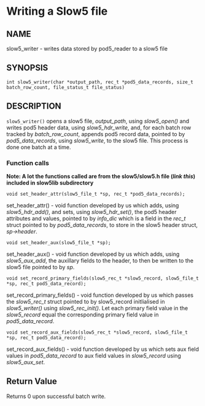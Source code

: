 # Writing a Slow5 file 

## NAME

slow5_writer - writes data stored by pod5_reader to a slow5 file 

## SYNOPSIS

```
int slow5_writer(char *output_path, rec_t *pod5_data_records, size_t batch_row_count, file_status_t file_status)
```

## DESCRIPTION

`slow5_writer()` opens a slow5 file, *output_path*, using *slow5_open()* and writes pod5 header data, using *slow5_hdr_write*, and, for each batch row tracked by *batch_row_count*, appends pod5 record data, pointed to by *pod5_data_records*, using *slow5_write*, to the slow5 file. This process is done one batch at a time. 

### Function calls 

**Note: A lot the functions called are from the slow5/slow5.h file (*link this*) included in slow5lib subdirectory**
```
void set_header_attr(slow5_file_t *sp, rec_t *pod5_data_records);
```
set_header_attr() - void function developed by us which adds, using *slow5_hdr_add()*, and sets, using *slow5_hdr_set()*, the pod5 header attributes and values, pointed to by *info_dic* which is a field in the *rec_t* struct pointed to by *pod5_data_records*, to store in the slow5 header struct, *sp->header*. 

```
void set_header_aux(slow5_file_t *sp);
```
set_header_aux() - void function developed by us which adds, using *slow5_aux_add*, the auxillary fields to the header, to then be written to the slow5 file pointed to by *sp*.

```
void set_record_primary_fields(slow5_rec_t *slow5_record, slow5_file_t *sp, rec_t pod5_data_record);
```
set_record_primary_fields() - void function developed by us which passes the *slow5_rec_t* struct pointed to by slow5_record initlialised in *slow5_writer()* using *slow5_rec_init()*. Let each primary field value in the *slow5_record* equal the corresponding primary field value in *pod5_data_record*.

```
void set_record_aux_fields(slow5_rec_t *slow5_record, slow5_file_t *sp, rec_t pod5_data_record);
```
set_record_aux_fields() - void function developed by us which sets aux field values in *pod5_data_record* to aux field values in *slow5_record* using *slow5_aux_set*.

## Return Value

Returns 0 upon successful batch write.
